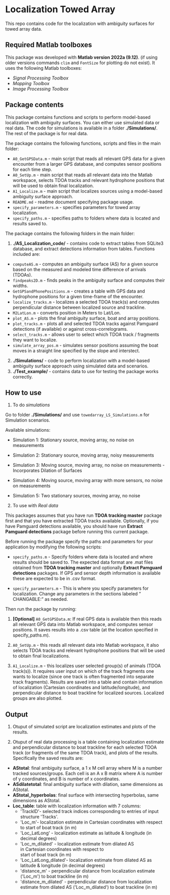 # Localization Towed Array
 
 This repo contains code for the localization with ambiguity surfaces for towed array data.
 

## Required Matlab toolboxes

This package was developed with **Matlab version 2022a (9.12)**. (if using older versions commands `clim` and `FontSize` for plotting do not exist). It uses the following Matlab toolboxes:
- *Signal Processing Toolbox*
- *Mapping Toolbox*
- *Image Processing Toolbox*

## Package contents

This package contains functions and scripts to perform model-based localization with ambiguity surfaces. You can either use simulated data or real data. The code for simulations is available in a folder **./Simulations/**. The rest of the package is for real data. 

The package contains the following functions, scripts and files in the main folder:
- `A0_GetGPSData.m` - main script that reads all relevant GPS data for a given encounter from a larger GPS database, and computes sensor positions for each time step.
- `A0_SetUp.m` - main script that reads all relevant data into the Matlab workspace, selects TDOA tracks and relevant hydrophone positions that will be used to obtain final localization.
- `A1_Localize.m` - main script that localizes sources using a model-based ambiguity surface approach.
- `README.md` - readme document specifying package usage.
- `specify_parameters.m` - specifies parameters for towed array localization.
- `specify_paths.m`  - specifies paths to folders where data is located and results saved to.


The package contains the following folders in the main folder:

1) **./AS_Localization_code/** - contains code to extract tables from SQLite3 database, and extract detections information from tables. Functions included are:
- `computeAS.m` - computes an ambiguity surface (AS) for a given source based on the measured and modeled time difference of arrivals (TDOAs).
- `findpeaks2D.m` - finds peaks in the ambiguity surface and computes their widths.
- `GetGPSandPhonePositions.m` - creates a table with GPS data and hydrophone positions for a given time-frame of the encounter.
- `localize_tracks.m` - localizes a selected TDOA track(s) and computes perpendicular distance between localized source and trackline.
- `M2LatLon.m` - converts position in Meters to Lat/Lon.
- `plot_AS.m` - plots the final ambiguity surface, boat and array positions.
- `plot_tracks.m` - plots all and selected TDOA tracks against Pamguard detections (if available) or against cross-correlograms.
- `select_tracks.m` - allows user to select which TDOA track / fragments they want to localize.
- `simulate_array_pos.m` - simulates sensor positions assuming the boat moves in a straight line specified by the slope and interstect.

2) **./Simulations/** - code to perform localization with a model-based ambiguity surface approach using simulated data and scenarios.
3) **./Test_example/** - contains data to use for testing the package works correctly.

 
 ## How to use
 
 1. To do *simulations*
 
 Go to folder **./Simulations/** and use `towedarray_LS_Simulations.m` for Simulation scenarios. 

Available simulations:
 
- Simulation 1: Stationary source, moving array, no noise on measurements

- Simulation 2: Stationary source, moving array, noisy measurements 

- Simulation 3: Moving source, moving array, no noise on measurements - Incorporates Dilation of Surfaces

- Simulation 4: Moving source, moving array with more sensors, no noise on measurements

- Simulation 5: Two stationary sources, moving array, no noise
 
 
2. To use with *Real data*

This packages assumes that you have run **TDOA tracking master** package first and that you have extracted TDOA tracks available. Optionally, if you have Pamguard detections available, you should have run **Extract Pamguard detections** package before running this current package.

Before running the package specify the paths and parameters for your application by modifying the following scripts: 

- `specify_paths.m` - Specify folders where data is located and where results should be saved to. The expected data format are .mat files obtained from **TDOA tracking master** and optionally **Extract Pamguard detections** packages.  If GPS and sensor depth information is available these are expected to be in .csv format.

- `specify_parameters.m` - This is where you specify parameters for localization. Change any parameters in the sections labeled “ CHANGABLE:” as needed. 


Then run the package by running:

1) **[Optional]** `A0_GetGPSData.m`: If real GPS data is available then this reads all relevant GPS data into Matlab workspace, and computes sensor positions. It saves results into a .csv table (at the location specified in specify_paths.m).

2) `A0_SetUp.m` - this reads all relevant data into Matlab workspace, it also selects TDOA tracks and relevant hydrophone positions that will be used to obtain final localizations.

3) `A1_Localize.m` - this localizes user selected group(s) of animals (TDOA track(s)). It requires user input on which of the track fragments one wants to localize (since one track is often fragmented into separate track fragments). Results are saved into a table and contain information of localization (Cartesian coordinates and latitude/longitude), and perpendicular distance to boat trackline for localized sources. Localized groups are also plotted.


## Output

1. Otuput of simulated script are localization estimates and plots of the results.

2. Otuput of real data processing is a table containing localization estimate and perpendicular distance to boat trackline for each selected TDOA track (or fragments of the same TDOA track), and plots of the results. Specifically the saved results are:

- **AStotal**: final ambiguity surface, a 1 x M cell array where M is a 
          number tracked sources/groups. Each cell is an A x B matrix 
          where A is number of y coordinates, and B is number of x coordinates. 
- **ASdilatetotal**: final ambiguity surface with dilation, same dimensions 
                  as AStotal. 
- **AStotal_hyperbolas**: final surface with intersecting hyperbolas, same
                      dimensions as AStotal.
- **Loc_table**: table with localization information with 7 columns:
  - 'TrackID'- selected track indices corresponding to entries
                          of input structure 'Tracks'.
  - 'Loc_m'- localization estimate in Cartesian coordinates 
                        with respect to start of boat track (in m) 
  - 'Loc_LatLong' - localization estimate as latitude &
                              longitude (in decimal degrees)
  - 'Loc_m_dilated' - localization estimate from dilated AS   
                              in Cartesian coordinates with respect to  
                              start of boat track (in m)
  - 'Loc_LatLong_dilated'- localization estimate from dilated 
                                      AS as latitude & longitude (in 
                                      decimal degrees)
  - 'distance_m' - perpendicular distance from localization 
                             estimate ('Loc_m') to boat trackline (in m)
  - 'distance_m_dilated' - perpendicular distance from 
                                  localization estimate from dilated AS 
                                  ('Loc_m_dilated') to boat trackline (in m)

 
 
 


